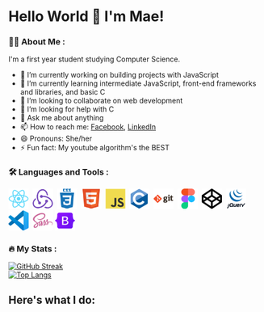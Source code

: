 # Hello World 👋 I'm Mae!

### :woman_technologist: About Me :

  I'm a first year student studying Computer Science.

  - 🔭 I’m currently working on building projects with JavaScript
  - 🌱 I’m currently learning intermediate JavaScript, front-end frameworks and libraries, and basic C
  - 👯 I’m looking to collaborate on web development
  - 🤔 I’m looking for help with C
  - 💬 Ask me about anything
  - :mailbox: How to reach me: [Facebook](https://www.facebook.com/mariamae.kiskis.96), [LinkedIn](https://www.linkedin.com/in/maria-mae-kiskis-648954257/)
  - 😄 Pronouns: She/her
  - ⚡ Fun fact: My youtube algorithm's the BEST

### :hammer_and_wrench: Languages and Tools :
  <div>
    <img src="https://github.com/devicons/devicon/blob/master/icons/react/react-original.svg" title="React" alt="React" width="40" height="40"/>&nbsp;
    <img src="https://github.com/devicons/devicon/blob/master/icons/redux/redux-original.svg" title="Redux" alt="Redux " width="40" height="40"/>&nbsp;
    <img src="https://github.com/devicons/devicon/blob/master/icons/css3/css3-plain-wordmark.svg"  title="CSS3" alt="CSS" width="40" height="40"/>&nbsp;
    <img src="https://github.com/devicons/devicon/blob/master/icons/html5/html5-original.svg" title="HTML5" alt="HTML" width="40" height="40"/>&nbsp;
    <img src="https://github.com/devicons/devicon/blob/master/icons/javascript/javascript-original.svg" title="JavaScript" alt="JavaScript" width="40" height="40"/>&nbsp;
    <img src="https://raw.githubusercontent.com/devicons/devicon/1119b9f84c0290e0f0b38982099a2bd027a48bf1/icons/c/c-original.svg" title="C" alt="C" width="40" height="40"/>&nbsp;
    <img src="https://github.com/devicons/devicon/blob/master/icons/git/git-original-wordmark.svg" title="Git" **alt="Git" width="40" height="40"/>&nbsp;
    <img src="https://raw.githubusercontent.com/devicons/devicon/1119b9f84c0290e0f0b38982099a2bd027a48bf1/icons/figma/figma-original.svg" title="Figma" **alt="Figma" width="40" height="40"/>&nbsp;
    <img src="https://raw.githubusercontent.com/devicons/devicon/1119b9f84c0290e0f0b38982099a2bd027a48bf1/icons/codepen/codepen-plain.svg" title="Codepen" **alt="Codepen" width="40" height="40"/>&nbsp;
    <img src="https://github.com/devicons/devicon/blob/1119b9f84c0290e0f0b38982099a2bd027a48bf1/icons/jquery/jquery-original-wordmark.svg" title="Jquery" **alt="Jquery" width="40" height="40"/>&nbsp;
    <img src="https://github.com/devicons/devicon/blob/1119b9f84c0290e0f0b38982099a2bd027a48bf1/icons/vscode/vscode-original.svg" title="vscode" **alt="vscode" width="40" height="40"/>&nbsp;
    <img src="https://github.com/devicons/devicon/blob/master/icons/sass/sass-original.svg" title="sass" **alt="sass" width="40" height="40"/>
    <img src="https://github.com/devicons/devicon/blob/master/icons/bootstrap/bootstrap-original.svg" title="bootstrap" **alt="bootstrap" width="40" height="40"/>
  </div>

### :fire: My Stats :
[![GitHub Streak](https://streak-stats.demolab.com/?user=makiweeb13&theme=dark)](https://git.io/streak-stats) <br>
[![Top Langs](https://github-readme-stats.vercel.app/api/top-langs/?username=makiweeb13&theme=dark&layout=compact)](https://github.com/anuraghazra/github-readme-stats)

## Here's what I do:
